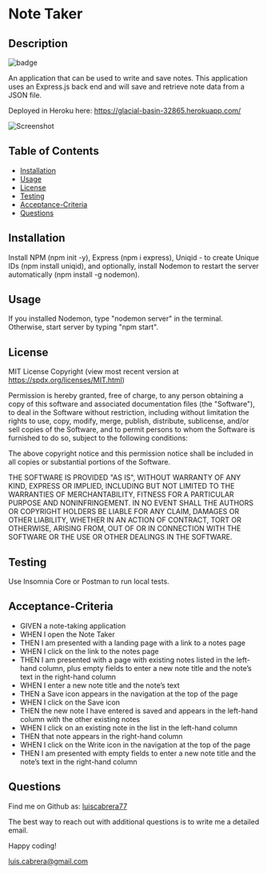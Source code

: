 

# Note Taker

## Description
![badge](https://img.shields.io/badge/license-MIT-blue)

An application that can be used to write and save notes. This application uses an Express.js back end and will save and retrieve note data from a JSON file. 

Deployed in Heroku here: https://glacial-basin-32865.herokuapp.com/

![Screenshot](https://user-images.githubusercontent.com/54341829/116036644-a3189080-a62c-11eb-9c1c-aa8173e683c0.png)


## Table of Contents
- [Installation](#installation)
- [Usage](#usage)
- [License](#license)
- [Testing](#testing)
- [Acceptance-Criteria](#Acceptance-Criteria)
- [Questions](#questions)

## Installation
Install NPM (npm init -y), Express (npm i express), Uniqid - to create Unique IDs (npm install uniqid), and optionally, install Nodemon to restart the server automatically (npm install -g nodemon). 

## Usage
If you installed Nodemon, type "nodemon server" in the terminal. Otherwise, start server by typing "npm start". 

## License

MIT License Copyright
(view most recent version at https://spdx.org/licenses/MIT.html)

Permission is hereby granted, free of charge, to any person obtaining a copy 
of this software and associated documentation files (the "Software"), to deal 
in the Software without restriction, including without limitation the rights 
to use, copy, modify, merge, publish, distribute, sublicense, and/or sell 
copies of the Software, and to permit persons to whom the Software is 
furnished to do so, subject to the following conditions:

The above copyright notice and this permission notice shall be included in all 
copies or substantial portions of the Software.

THE SOFTWARE IS PROVIDED "AS IS", WITHOUT WARRANTY OF ANY KIND, EXPRESS OR 
IMPLIED, INCLUDING BUT NOT LIMITED TO THE WARRANTIES OF MERCHANTABILITY, 
FITNESS FOR A PARTICULAR PURPOSE AND NONINFRINGEMENT. IN NO EVENT SHALL THE 
AUTHORS OR COPYRIGHT HOLDERS BE LIABLE FOR ANY CLAIM, DAMAGES OR OTHER 
LIABILITY, WHETHER IN AN ACTION OF CONTRACT, TORT OR OTHERWISE, ARISING FROM, 
OUT OF OR IN CONNECTION WITH THE SOFTWARE OR THE USE OR OTHER DEALINGS IN THE 
SOFTWARE.

## Testing
Use Insomnia Core or Postman to run local tests.

## Acceptance-Criteria
- GIVEN a note-taking application
- WHEN I open the Note Taker
- THEN I am presented with a landing page with a link to a notes page
- WHEN I click on the link to the notes page
- THEN I am presented with a page with existing notes listed in the left-hand column, plus empty fields to enter a new note title and the note’s text in the right-hand column
- WHEN I enter a new note title and the note’s text
- THEN a Save icon appears in the navigation at the top of the page
- WHEN I click on the Save icon
- THEN the new note I have entered is saved and appears in the left-hand column with the other existing notes
- WHEN I click on an existing note in the list in the left-hand column
- THEN that note appears in the right-hand column
- WHEN I click on the Write icon in the navigation at the top of the page
- THEN I am presented with empty fields to enter a new note title and the note’s text in the right-hand column

## Questions
Find me on Github as: [luiscabrera77](https://github.com/luiscabrera77)

The best way to reach out with additional questions is to write me a detailed email. 

Happy coding!

luis.cabrera@gmail.com
